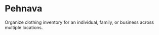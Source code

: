 # Pehnava
Organize clothing inventory for an individual, family, or business across multiple locations.
